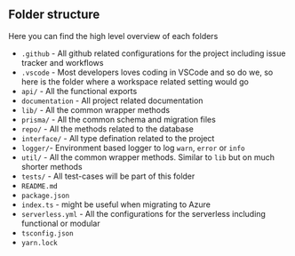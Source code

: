 ## Folder structure

Here you can find the high level overview of each folders

- `.github` - All github related configurations for the project including issue tracker and workflows
- `.vscode` - Most developers loves coding in VSCode and so do we, so here is the folder where a workspace related setting would go
- `api/` - All the functional exports
- `documentation` - All project related documentation 
- `lib/` - All the common wrapper methods 
- `prisma/` - All the common schema and migration files
- `repo/` - All the methods related to the database
- `interface/` - All type defination related to the project
- `logger/`- Environment based logger to log `warn`, `error` or `info`
- `util/` - All the common wrapper methods. Similar to `lib` but on much shorter methods
- `tests/` - All test-cases will be part of this folder
- `README.md`
- `package.json`
- `index.ts` - might be useful when migrating to Azure
- `serverless.yml` - All the configurations for the serverless including functional or modular
- `tsconfig.json`
- `yarn.lock`

